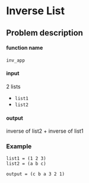 Inverse List
=====================================================================
 
## Problem description

#### function name
`inv_app`

#### input
2 lists
- `list1`
- `list2`

#### output
inverse of list2 + inverse of list1

### Example
```
list1 = (1 2 3)
list2 = (a b c)
```
```
output = (c b a 3 2 1)
```
